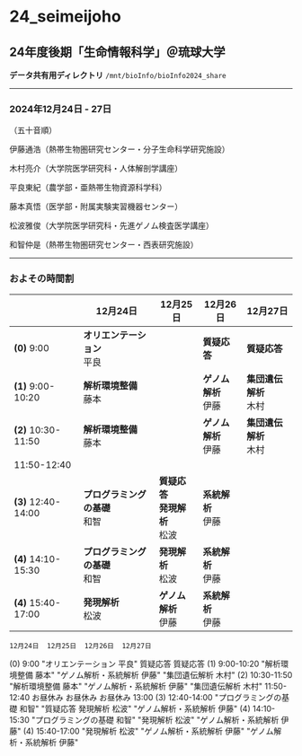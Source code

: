 # 24_seimeijoho
## 24年度後期「生命情報科学」＠琉球大学 

**データ共有用ディレクトリ** `/mnt/bioInfo/bioInfo2024_share`

----------

### 2024年12月24日 - 27日

（五十音順）

伊藤通浩（熱帯生物圏研究センター・分子生命科学研究施設）

木村亮介（大学院医学研究科・人体解剖学講座）

平良東紀（農学部・亜熱帯生物資源科学科）

藤本真悟（医学部・附属実験実習機器センター）

松波雅俊（大学院医学研究科・先進ゲノム検査医学講座）

和智仲是（熱帯生物圏研究センター・西表研究施設）

----------

### およその時間割

||12月24日|12月25日|12月26日|12月27日|
|-|-|-|-|-|
|**(0)** 9:00|**オリエンテーション**<br>平良 ||**質疑応答**<br>|**質疑応答**<br>|
|**(1)** 9:00-10:20|**解析環境整備**<br>藤本||**ゲノム解析**<br>伊藤|**集団遺伝解析**<br>木村|
|**(2)** 10:30-11:50|**解析環境整備**<br>藤本||**ゲノム解析**<br>伊藤|**集団遺伝解析**<br>木村|
|11:50-12:40|||
|**(3)** 12:40-14:00|**プログラミングの基礎**<br>和智|**質疑応答**<br>**発現解析**<br>松波|**系統解析**<br>伊藤||
|**(4)** 14:10-15:30|**プログラミングの基礎**<br>和智|**発現解析**<br>松波|**系統解析**<br>伊藤||
|**(4)** 15:40-17:00|**発現解析**<br>松波|**ゲノム解析**<br>伊藤|**系統解析**<br>伊藤||


	12月24日	12月25日	12月26日	12月27日
(0) 9:00	"オリエンテーション
平良"		質疑応答	質疑応答
(1) 9:00-10:20	"解析環境整備
藤本"		"ゲノム解析・系統解析
伊藤"	"集団遺伝解析
木村"
(2) 10:30-11:50	"解析環境整備
藤本"		"ゲノム解析・系統解析
伊藤"	"集団遺伝解析
木村"
11:50-12:40	お昼休み	お昼休み	お昼休み	13:00
(3) 12:40-14:00	"プログラミングの基礎
和智"	"質疑応答
発現解析
松波"	"ゲノム解析・系統解析
伊藤"	
(4) 14:10-15:30	"プログラミングの基礎
和智"	"発現解析
松波"	"ゲノム解析・系統解析
伊藤"	
(4) 15:40-17:00	"発現解析
松波"	"ゲノム解析・系統解析
伊藤"	"ゲノム解析・系統解析
伊藤"	
